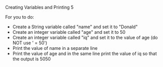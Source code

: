 Creating Variables and Printing 5

For you to do:

- Create a String variable called "name" and set it to "Donald"
- Create an integer variable called "age" and set it to 50
- Create an integer variable called "iq" and set it to the value of age (do NOT use ' = 50')
- Print the value of name in a separate line
- Print the value of age and in the same line print the value of iq so that the output is 5050